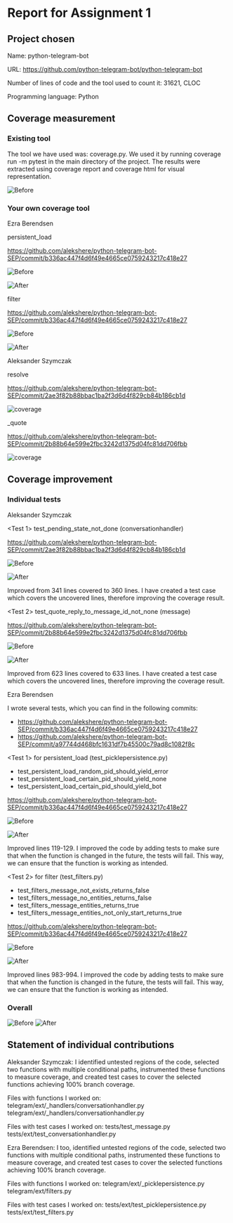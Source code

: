 # Report for Assignment 1

## Project chosen

Name: python-telegram-bot

URL: https://github.com/python-telegram-bot/python-telegram-bot

Number of lines of code and the tool used to count it: 31621, CLOC

Programming language: Python

## Coverage measurement

### Existing tool

The tool we have used was: coverage.py. We used it by running coverage run -m pytest in the main directory of the project. The results were extracted using coverage report and coverage html for visual representation.

![Before](og-total.jpg "Before")

### Your own coverage tool

Ezra Berendsen

persistent_load

https://github.com/alekshere/python-telegram-bot-SEP/commit/b336ac447f4d6f49e4665ce0759243217c418e27

![Before](ezra-persistent_load-fn-coverage.png "Before")

![After](ezra-persistent_load-fn-coverage-improvement.png "After")

filter

https://github.com/alekshere/python-telegram-bot-SEP/commit/b336ac447f4d6f49e4665ce0759243217c418e27

![Before](ezra-filter-fn-coverage.png "Before")

![After](ezra-filter-fn-coverage-improvement.png "After")

Aleksander Szymczak

resolve

https://github.com/alekshere/python-telegram-bot-SEP/commit/2ae3f82b88bbac1ba2f3d6d4f829cb84b186cb1d

![coverage](conversationhandler-resolve-instrumentation.jpg "coverage")

\_quote

https://github.com/alekshere/python-telegram-bot-SEP/commit/2b88b64e599e2fbc3242d1375d04fc81dd706fbb

![coverage](message-quote-instrumentation.jpg "coverage")

## Coverage improvement

### Individual tests

Aleksander Szymczak

<Test 1> test_pending_state_not_done (conversationhandler)

https://github.com/alekshere/python-telegram-bot-SEP/commit/2ae3f82b88bbac1ba2f3d6d4f829cb84b186cb1d

![Before](og-cov-conversationhandlerpy.jpg "Before")

![After](improved-cov-conversationhandlerpy.jpg "After")

Improved from 341 lines covered to 360 lines. I have created a test case which covers the uncovered lines, therefore improving the coverage result.

<Test 2> test_quote_reply_to_message_id_not_none (message)

https://github.com/alekshere/python-telegram-bot-SEP/commit/2b88b64e599e2fbc3242d1375d04fc81dd706fbb

![Before](og-cov-messagepy.jpg "Before")

![After](improved-cov-messagepy.jpg "After")

Improved from 623 lines covered to 633 lines. I have created a test case which covers the uncovered lines, therefore improving the coverage result.

Ezra Berendsen

I wrote several tests, which you can find in the following commits:

- https://github.com/alekshere/python-telegram-bot-SEP/commit/b336ac447f4d6f49e4665ce0759243217c418e27
- https://github.com/alekshere/python-telegram-bot-SEP/commit/a97744d468bfc1631df7b45500c79ad8c1082f8c

<Test 1> for persistent_load (test_picklepersistence.py)

- test_persistent_load_random_pid_should_yield_error
- test_persistent_load_certain_pid_should_yield_none
- test_persistent_load_certain_pid_should_yield_bot

https://github.com/alekshere/python-telegram-bot-SEP/commit/b336ac447f4d6f49e4665ce0759243217c418e27

![Before](ezra-persistent_load-fn-coverage.png "Before")

![After](ezra-persistent_load-fn-coverage-improvement.png "After")

Improved lines 119-129. I improved the code by adding tests to make sure that when the function is changed in the future, the tests will fail.
This way, we can ensure that the function is working as intended.

<Test 2> for filter (test_filters.py)

- test_filters_message_not_exists_returns_false
- test_filters_message_no_entities_returns_false
- test_filters_message_entities_returns_true
- test_filters_message_entities_not_only_start_returns_true

https://github.com/alekshere/python-telegram-bot-SEP/commit/b336ac447f4d6f49e4665ce0759243217c418e27

![Before](ezra-filter-fn-coverage.png "Before")

![After](ezra-filter-fn-coverage-improvement.png "After")

Improved lines 983-994. I improved the code by adding tests to make sure that when the function is changed in the future, the tests will fail.
This way, we can ensure that the function is working as intended.

### Overall

![Before](og-total.jpg "Before")
![After](submission-total.jpg "After")

## Statement of individual contributions

Aleksander Szymczak:
I identified untested regions of the code, selected two functions with multiple conditional paths, instrumented these functions to measure coverage, and created test cases to cover the selected functions achieving 100% branch coverage.

Files with functions I worked on:
telegram/ext/\_handlers/conversationhandler.py
telegram/ext/\_handlers/conversationhandler.py

Files with test cases I worked on:
tests/test_message.py
tests/ext/test_conversationhandler.py

Ezra Berendsen:
I too, identified untested regions of the code, selected two functions with multiple conditional paths, instrumented these functions to measure coverage, and created test cases to cover the selected functions achieving 100% branch coverage.

Files with functions I worked on:
telegram/ext/\_picklepersistence.py
telegram/ext/filters.py

Files with test cases I worked on:
tests/ext/test_picklepersistence.py
tests/ext/test_filters.py
